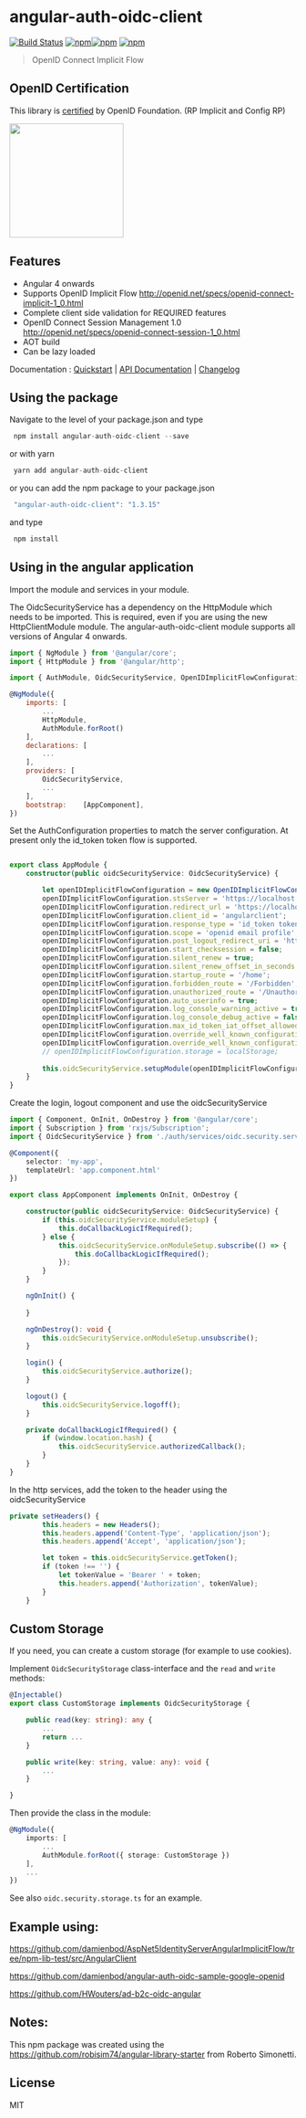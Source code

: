 # angular-auth-oidc-client
[![Build Status](https://travis-ci.org/damienbod/angular-auth-oidc-client.svg?branch=master)](https://travis-ci.org/damienbod/angular-auth-oidc-client) [![npm](https://img.shields.io/npm/v/angular-auth-oidc-client.svg)](https://www.npmjs.com/package/angular-auth-oidc-client)[![npm](https://img.shields.io/npm/dm/angular-auth-oidc-client.svg)](https://www.npmjs.com/package/angular-auth-oidc-client) [![npm](https://img.shields.io/npm/l/angular-auth-oidc-client.svg)](https://www.npmjs.com/package/angular-auth-oidc-client)
>OpenID Connect Implicit Flow

## OpenID Certification

This library is <a href="http://openid.net/certification/#RPs">certified</a> by OpenID Foundation. (RP Implicit and Config RP)
 
<a href="http://openid.net/certification/#RPs"><img src="https://damienbod.files.wordpress.com/2017/06/oid-l-certification-mark-l-rgb-150dpi-90mm.png" alt="" width="200" /></a>


## Features
- Angular 4 onwards
- Supports OpenID Implicit Flow http://openid.net/specs/openid-connect-implicit-1_0.html
- Complete client side validation for REQUIRED features
- OpenID Connect Session Management 1.0 http://openid.net/specs/openid-connect-session-1_0.html
- AOT build
- Can be lazy loaded

Documentation : [Quickstart](https://github.com/damienbod/angular-auth-oidc-client) | [API Documentation](https://github.com/damienbod/angular-auth-oidc-client/blob/master/API_DOCUMENTATION.md) | [Changelog](https://github.com/damienbod/angular-auth-oidc-client/blob/master/CHANGELOG.md)

## <a></a>Using the package

Navigate to the level of your package.json and type
``` javascript
 npm install angular-auth-oidc-client --save
```

or with yarn

``` javascript
 yarn add angular-auth-oidc-client
```

or you can add the npm package to your package.json
``` javascript
 "angular-auth-oidc-client": "1.3.15"
```
 
and type 

``` javascript
 npm install
```

## Using in the angular application

Import the module and services in your module. 

The OidcSecurityService has a dependency on the HttpModule which needs to be imported. This is required, even if you are using the new HttpClientModule module. The angular-auth-oidc-client module supports all versions of Angular 4 onwards.

``` javascript
import { NgModule } from '@angular/core';
import { HttpModule } from '@angular/http';

import { AuthModule, OidcSecurityService, OpenIDImplicitFlowConfiguration } from 'angular-auth-oidc-client';

@NgModule({
    imports: [
        ...
        HttpModule,
        AuthModule.forRoot()
    ],
    declarations: [
        ...
    ],
    providers: [
        OidcSecurityService,
        ...
    ],
    bootstrap:    [AppComponent],
})
```

Set the AuthConfiguration properties to match the server configuration. At present only the id_token token flow is supported.

```typescript

export class AppModule {
    constructor(public oidcSecurityService: OidcSecurityService) {

        let openIDImplicitFlowConfiguration = new OpenIDImplicitFlowConfiguration();
        openIDImplicitFlowConfiguration.stsServer = 'https://localhost:44318';
        openIDImplicitFlowConfiguration.redirect_url = 'https://localhost:44311';
        openIDImplicitFlowConfiguration.client_id = 'angularclient';
        openIDImplicitFlowConfiguration.response_type = 'id_token token';
        openIDImplicitFlowConfiguration.scope = 'openid email profile';
        openIDImplicitFlowConfiguration.post_logout_redirect_uri = 'https://localhost:44311/Unauthorized';
        openIDImplicitFlowConfiguration.start_checksession = false;
        openIDImplicitFlowConfiguration.silent_renew = true;
        openIDImplicitFlowConfiguration.silent_renew_offset_in_seconds = 0;
        openIDImplicitFlowConfiguration.startup_route = '/home';
        openIDImplicitFlowConfiguration.forbidden_route = '/Forbidden';
        openIDImplicitFlowConfiguration.unauthorized_route = '/Unauthorized';
        openIDImplicitFlowConfiguration.auto_userinfo = true;
        openIDImplicitFlowConfiguration.log_console_warning_active = true;
        openIDImplicitFlowConfiguration.log_console_debug_active = false;
        openIDImplicitFlowConfiguration.max_id_token_iat_offset_allowed_in_seconds = 10;
        openIDImplicitFlowConfiguration.override_well_known_configuration = false;
        openIDImplicitFlowConfiguration.override_well_known_configuration_url = 'https://localhost:44386/wellknownconfiguration.json';
        // openIDImplicitFlowConfiguration.storage = localStorage;
        
        this.oidcSecurityService.setupModule(openIDImplicitFlowConfiguration);
    }
}


```

Create the login, logout component and use the oidcSecurityService

```typescript
import { Component, OnInit, OnDestroy } from '@angular/core';
import { Subscription } from 'rxjs/Subscription';
import { OidcSecurityService } from './auth/services/oidc.security.service';

@Component({
    selector: 'my-app',
    templateUrl: 'app.component.html'
})

export class AppComponent implements OnInit, OnDestroy {

    constructor(public oidcSecurityService: OidcSecurityService) {
        if (this.oidcSecurityService.moduleSetup) {
            this.doCallbackLogicIfRequired();
        } else {
            this.oidcSecurityService.onModuleSetup.subscribe(() => {
                this.doCallbackLogicIfRequired();
            });
        }
    }

    ngOnInit() {
        
    }

    ngOnDestroy(): void {
        this.oidcSecurityService.onModuleSetup.unsubscribe();
    }

    login() {
        this.oidcSecurityService.authorize();
    }

    logout() {
        this.oidcSecurityService.logoff();
    }

    private doCallbackLogicIfRequired() {
        if (window.location.hash) {
            this.oidcSecurityService.authorizedCallback();
        }
    }
}

```

In the http services, add the token to the header using the oidcSecurityService

```typescript
private setHeaders() {
        this.headers = new Headers();
        this.headers.append('Content-Type', 'application/json');
        this.headers.append('Accept', 'application/json');

        let token = this.oidcSecurityService.getToken();
        if (token !== '') {
            let tokenValue = 'Bearer ' + token;
            this.headers.append('Authorization', tokenValue);
        }
    }

```

## Custom Storage

If you need, you can create a custom storage (for example to use cookies).

Implement `OidcSecurityStorage` class-interface and the `read` and `write` methods:
```TypeScript
@Injectable()
export class CustomStorage implements OidcSecurityStorage {

    public read(key: string): any {
        ...
        return ...
    }

    public write(key: string, value: any): void {
        ...
    }

}
```
Then provide the class in the module:
```TypeScript
@NgModule({
    imports: [
        ...
        AuthModule.forRoot({ storage: CustomStorage })
    ],
    ...
})
```
See also `oidc.security.storage.ts` for an example.

## Example using: 

https://github.com/damienbod/AspNet5IdentityServerAngularImplicitFlow/tree/npm-lib-test/src/AngularClient

https://github.com/damienbod/angular-auth-oidc-sample-google-openid

https://github.com/HWouters/ad-b2c-oidc-angular

## Notes: 

This npm package was created using the https://github.com/robisim74/angular-library-starter from Roberto Simonetti.

## License
MIT
